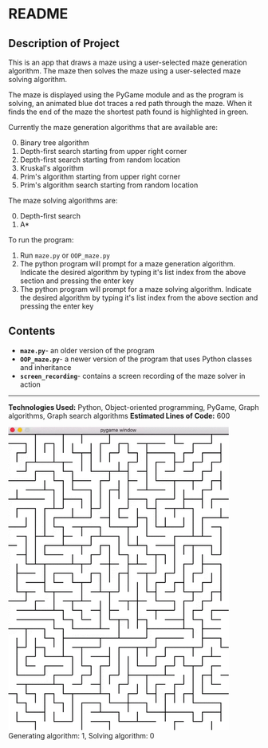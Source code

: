 # README
## Description of Project
This is an app that draws a maze using a user-selected maze generation
algorithm. The maze then solves the maze using a user-selected maze solving
algorithm.

The maze is displayed using the PyGame module and as the program is solving, an
animated blue dot traces a red path through the maze. When it finds the end of
the maze the shortest path found is highlighted in green.

Currently the maze generation algorithms that are available are:
<ol start="0">
  <li> Binary tree algorithm</li>
  <li> Depth-first search starting from upper right corner</li>
  <li> Depth-first search starting from random location</li>
  <li> Kruskal's algorithm</li>
  <li> Prim's algorithm starting from upper right corner</li>
  <li> Prim's algorithm search starting from random location</li>
</ol>

The maze solving algorithms are:
<ol start="0">
  <li> Depth-first search</li>
  <li> A*</li>
</ol>

To run the program:
1. Run `maze.py` or `OOP_maze.py`
2. The python program will prompt for a maze generation algorithm. Indicate
the desired algorithm by typing it's list index from the above section and
pressing the enter key
3. The python program will prompt for a maze solving algorithm. Indicate
the desired algorithm by typing it's list index from the above section and
pressing the enter key

## Contents
* **`maze.py`**- an older version of the program
* **`OOP_maze.py`**- a newer version of the program that uses Python classes
and inheritance
* **`screen_recording`**- contains a screen recording of the maze solver in
action
---
**Technologies Used:** Python, Object-oriented programming, PyGame, Graph
algorithms, Graph search algorithms
**Estimated Lines of Code:** 600

![](/screen_recording/screen_recording.gif)
Generating algorithm: 1, Solving algorithm: 0